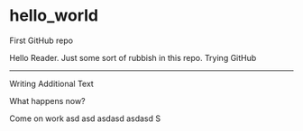 # hello_world
First GitHub repo

Hello Reader.
Just some sort of rubbish in this repo. Trying GitHub

---

Writing Additional Text

What happens now?

Come on work
asd asd
asdasd
asdasd
S
